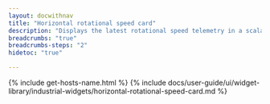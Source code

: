 ```yaml
---
layout: docwithnav
title: "Horizontal rotational speed card"
description: "Displays the latest rotational speed telemetry in a scalable horizontal layout."
breadcrumbs: "true"
breadcrumbs-steps: "2"
hidetoc: "true"

---
```

{% include get-hosts-name.html %}
{% include docs/user-guide/ui/widget-library/industrial-widgets/horizontal-rotational-speed-card.md %}
